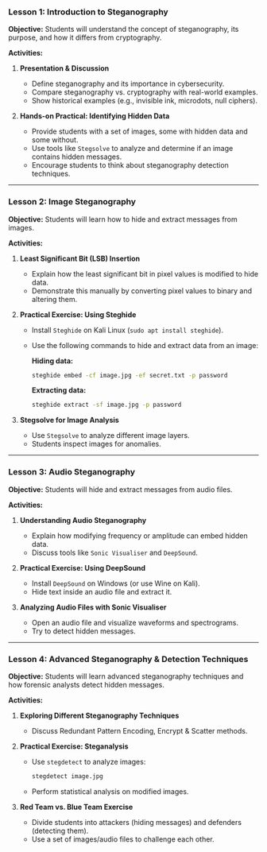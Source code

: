 ### **Lesson 1: Introduction to Steganography**  
**Objective:** Students will understand the concept of steganography, its purpose, and how it differs from cryptography.

**Activities:**  
1. **Presentation & Discussion**  
   - Define steganography and its importance in cybersecurity.  
   - Compare steganography vs. cryptography with real-world examples.  
   - Show historical examples (e.g., invisible ink, microdots, null ciphers).  

2. **Hands-on Practical: Identifying Hidden Data**  
   - Provide students with a set of images, some with hidden data and some without.  
   - Use tools like `Stegsolve` to analyze and determine if an image contains hidden messages.  
   - Encourage students to think about steganography detection techniques.

---

### **Lesson 2: Image Steganography**  
**Objective:** Students will learn how to hide and extract messages from images.  

**Activities:**  
1. **Least Significant Bit (LSB) Insertion**  
   - Explain how the least significant bit in pixel values is modified to hide data.  
   - Demonstrate this manually by converting pixel values to binary and altering them.  

2. **Practical Exercise: Using Steghide**  
   - Install `Steghide` on Kali Linux (`sudo apt install steghide`).  
   - Use the following commands to hide and extract data from an image:

     **Hiding data:**  
     ```bash
     steghide embed -cf image.jpg -ef secret.txt -p password
     ```
     **Extracting data:**  
     ```bash
     steghide extract -sf image.jpg -p password
     ```

3. **Stegsolve for Image Analysis**  
   - Use `Stegsolve` to analyze different image layers.  
   - Students inspect images for anomalies.

---

### **Lesson 3: Audio Steganography**  
**Objective:** Students will hide and extract messages from audio files.  

**Activities:**  
1. **Understanding Audio Steganography**  
   - Explain how modifying frequency or amplitude can embed hidden data.  
   - Discuss tools like `Sonic Visualiser` and `DeepSound`.  

2. **Practical Exercise: Using DeepSound**  
   - Install `DeepSound` on Windows (or use Wine on Kali).  
   - Hide text inside an audio file and extract it.  

3. **Analyzing Audio Files with Sonic Visualiser**  
   - Open an audio file and visualize waveforms and spectrograms.  
   - Try to detect hidden messages.

---

### **Lesson 4: Advanced Steganography & Detection Techniques**  
**Objective:** Students will learn advanced steganography techniques and how forensic analysts detect hidden messages.  

**Activities:**  
1. **Exploring Different Steganography Techniques**  
   - Discuss Redundant Pattern Encoding, Encrypt & Scatter methods.  

2. **Practical Exercise: Steganalysis**  
   - Use `stegdetect` to analyze images:  
     ```bash
     stegdetect image.jpg
     ```
   - Perform statistical analysis on modified images.  

3. **Red Team vs. Blue Team Exercise**  
   - Divide students into attackers (hiding messages) and defenders (detecting them).  
   - Use a set of images/audio files to challenge each other.
